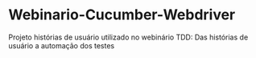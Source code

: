 # Webinario-Cucumber-Webdriver
Projeto histórias de usuário utilizado no webinário TDD: Das histórias de usuário a automação dos testes
